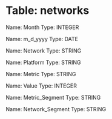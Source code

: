 Table: networks
===============

Name: Month
Type: INTEGER

Name: m_d_yyyy
Type: DATE

Name: Network
Type: STRING

Name: Platform
Type: STRING

Name: Metric
Type: STRING

Name: Value
Type: INTEGER

Name: Metric_Segment
Type: STRING

Name: Network_Segment
Type: STRING

